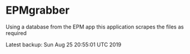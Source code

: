 # EPMgrabber
Using a database from the EPM app this application scrapes the files as required


Latest backup: Sun Aug 25 20:55:01 UTC 2019
